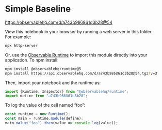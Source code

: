 # Simple Baseline

https://observablehq.com/d/a743b986861d3b28@54

View this notebook in your browser by running a web server in this folder. For
example:

~~~sh
npx http-server
~~~

Or, use the [Observable Runtime](https://github.com/observablehq/runtime) to
import this module directly into your application. To npm install:

~~~sh
npm install @observablehq/runtime@5
npm install https://api.observablehq.com/d/a743b986861d3b28@54.tgz?v=3
~~~

Then, import your notebook and the runtime as:

~~~js
import {Runtime, Inspector} from "@observablehq/runtime";
import define from "a743b986861d3b28";
~~~

To log the value of the cell named “foo”:

~~~js
const runtime = new Runtime();
const main = runtime.module(define);
main.value("foo").then(value => console.log(value));
~~~
